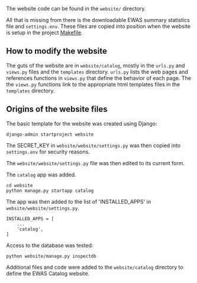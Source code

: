 The website code can be found in the `website/` directory.

All that is missing from there is the downloadable
EWAS summary statistics file and `settings.env`.
These files are copied into position when the website
is setup in the project [Makefile](../Makefile).

## How to modify the website

The guts of the website are in `website/catalog`, mostly
in the `urls.py` and `views.py` files and the `templates` directory.
`urls.py` lists the web pages and references functions
in `views.py` that define the behavior of each page.
The the `views.py` functions link to the appropriate
html templates files in the `templates` directory.

## Origins of the website files

The basic template for the website was created using Django:
```
django-admin startproject website
```

The SECRET_KEY in `website/website/settings.py` was then copied
into `settings.env` for security reasons.

The `website/website/settings.py` file was then edited to its current form.

The `catalog` app was added.
```
cd website
python manage.py startapp catalog
```

The app was then added to the list of 'INSTALLED_APPS'
in `website/website/settings.py`.
```
INSTALLED_APPS = [
    ...
    'catalog',
]
```

Access to the database was tested:
```
python website/manage.py inspectdb
```

Additional files and code were added to the
`website/catalog` directory 
to define the EWAS Catalog website.







